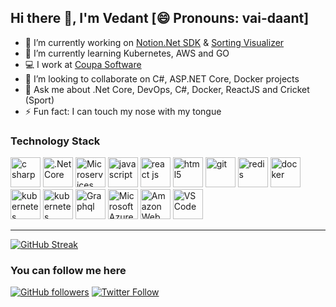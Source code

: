 ## Hi there 👋, I'm Vedant [😄 Pronouns: vai-daant]

<!--
**KoditkarVedant/KoditkarVedant** is a ✨ _special_ ✨ repository because its `README.md` (this file) appears on your GitHub profile.

Here are some ideas to get you started:
-->
- 🔭 I’m currently working on [Notion.Net SDK](https://github.com/notion-dotnet/notion-sdk-net) & [Sorting Visualizer](https://vedant-sorting-visualizer.netlify.app/)
- 🌱 I’m currently learning Kubernetes, AWS and GO
- 💻 I work at <a href="https://www.coupa.com/" target="_blank" alt="Coupa Software">Coupa Software</a>
- 👯 I’m looking to collaborate on C#, ASP.NET Core, Docker projects
- 💬 Ask me about .Net Core, DevOps, C#, Docker, ReactJS and Cricket (Sport)
- ⚡ Fun fact: I can touch my nose with my tongue

### Technology Stack
<p>
  <img src="https://icongr.am/devicon/csharp-original.svg?size=48&color=000000" title="C#" alt="c sharp" height=48 width=48 />
  <img src="https://cdn.jsdelivr.net/gh/devicons/devicon/icons/dotnetcore/dotnetcore-original.svg" title=".Net Core" alt=".Net Core" height=48 width=48 />
  <img src="https://cdn.iconscout.com/icon/premium/png-256-thumb/micro-services-2159078-1814494.png" title="Microservices" alt="Microservices" height=48 width=48 />
  <img src="https://icongr.am/devicon/javascript-original.svg?size=48&color=000000" title="JavaScript" alt="javascript" height=48 width=48 />
  <img src="https://cdn.jsdelivr.net/gh/devicons/devicon/icons/react/react-original.svg" title="ReactJs" alt="react js" height=48 width=48 />
  <img src="https://icongr.am/devicon/html5-original.svg?size=48&color=000000" title="HTML5" alt="html5" height=48 width=48 />
  <img src="https://icongr.am/devicon/git-original.svg?size=48&color=000000" title="GIT" alt="git" height=48 width=48 />
  <img src="https://icongr.am/devicon/redis-original.svg?size=48&color=000000" title="Redis" alt="redis" height=48 width=48 />
  <img src="https://icongr.am/devicon/docker-original.svg?size=48&color=000000" title="Docker" alt="docker" height=48 width=48 />
  <img src="https://cdn.jsdelivr.net/gh/devicons/devicon/icons/kubernetes/kubernetes-plain.svg" title="Kubernetes" alt="kubernetes" height=48 width=48 />
  <img src="https://cdn.jsdelivr.net/gh/devicons/devicon/icons/go/go-original.svg" title="Kubernetes" alt="kubernetes" height=48 width=48 />
  <img src="https://cdn.jsdelivr.net/gh/devicons/devicon/icons/graphql/graphql-plain.svg" title="Graphql" alt="Graphql" height=48 width=48 />
  <img src="https://cdn.jsdelivr.net/gh/devicons/devicon/icons/azure/azure-original.svg" title="Microsoft Azure" alt="Microsoft Azure" height=48 width=48 />
  <img src="https://cdn.jsdelivr.net/gh/devicons/devicon/icons/amazonwebservices/amazonwebservices-original.svg" title="Amazon Web Services" alt="Amazon Web Services" height=48 width=48 />
  <img src="https://cdn.jsdelivr.net/gh/devicons/devicon/icons/vscode/vscode-original.svg" title="VS Code" alt="VS Code" height=48 width=48 />
</p>

---

[![GitHub Streak](http://github-readme-streak-stats.herokuapp.com?user=KoditkarVedant&theme=github-dark&date_format=M%20j%5B%2C%20Y%5D)](https://github.com/KoditkarVedant)

### You can follow me here
[![GitHub followers](https://img.shields.io/github/followers/KoditkarVedant?label=Follow%20%40KoditkarVedant&style=for-the-badge)](https://github.com/KoditkarVedant)
[![Twitter Follow](https://img.shields.io/twitter/follow/vedantkoditkar?style=for-the-badge)](https://twitter.com/vedantkoditkar)
<!--
[![GitHub Sponsor](https://img.shields.io/badge/SUPPORT%20AT-GITHUB-blue?style=for-the-badge)](https://github.com/sponsors/KoditkarVedant)
-->
<!--
<hr/>
<p align="center">
📫 How to reach me
<br/><br/>
<a href="https://twitter.com/vedantkoditkar" target="_blank" alt="twitter">
  <img src="https://raw.githubusercontent.com/KoditkarVedant/KoditkarVedant/master/twitter.svg" width="20" height="20" />
</a> <a href="https://www.linkedin.com/in/vedantkoditkar" target="_blank" alt="linkedin">
  <img src="https://raw.githubusercontent.com/KoditkarVedant/KoditkarVedant/master/linkedin.svg" width="20" height="20" />
</a>
</p>
-->
